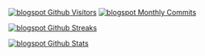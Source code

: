 [![blogspot Github Visitors](https://badges.pufler.dev/visits/mofengfs/mofengfs?style=for-the-badge&color=eb1b0c)](https://fengtree.blogspot.com/)
[![blogspot Monthly Commits](https://badges.pufler.dev/commits/monthly/mofengfs?style=for-the-badge&color=eb1b0c)](https://fengtree.blogspot.com/)

[![blogspot Github Streaks](https://github-readme-streak-stats.herokuapp.com/?user=mofengfs&fire=eb1b0c&ring=eb1b0c&currStreakLabel=eb1b0c)](https://fengtree.blogspot.com/)

[![blogspot Github Stats](https://github-readme-stats.vercel.app/api?username=mofengfs&show_icons=true&count_private=true&include_all_commits=true&title_color=eb1b0c&icon_color=eb1b0c)](https://fengtree.blogspot.com/)
